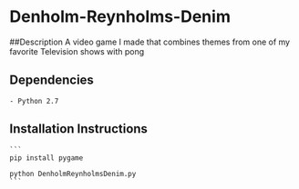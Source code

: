 # Denholm-Reynholms-Denim

##Description
A video game I made that combines themes from one of my favorite Television shows with pong

## Dependencies

    - Python 2.7

## Installation Instructions

    ```
    pip install pygame

    python DenholmReynholmsDenim.py
    ```